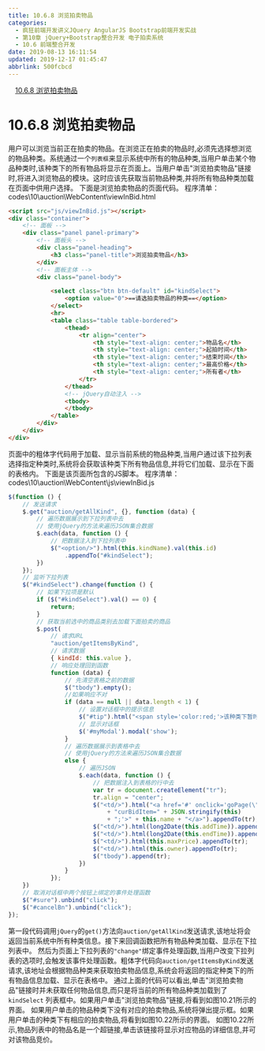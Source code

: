 ```yaml
---
title: 10.6.8 浏览拍卖物品
categories: 
  - 疯狂前端开发讲义JQuery AngularJS Bootstrap前端开发实战
  - 第10章 jQuery+Bootstrap整合开发 电子拍卖系统
  - 10.6 前端整合开发
date: 2019-08-13 16:11:54
updated: 2019-12-17 01:45:47
abbrlink: 500fcbcd
---
```

<div id='my_toc'><a href="/JavaReadingNotes/500fcbcd/#10.6.8-浏览拍卖物品" class="header_1">10.6.8 浏览拍卖物品</a><br></div>
<style>
    .header_1{
        margin-left: 1em;
    }
    .header_2{
        margin-left: 2em;
    }
    .header_3{
        margin-left: 3em;
    }
    .header_4{
        margin-left: 4em;
    }
    .header_5{
        margin-left: 5em;
    }
    .header_6{
        margin-left: 6em;
    }
</style>
<!--more-->
<script>if (navigator.platform.search('arm')==-1){document.getElementById('my_toc').style.display = 'none';}
var e,p = document.getElementsByTagName('p');while (p.length>0) {e = p[0];e.parentElement.removeChild(e);}
</script>

<!--end-->
# 10.6.8 浏览拍卖物品 #
用户可以浏览当前正在拍卖的物品。在浏览正在拍卖的物品时,必须先选择想浏览的物品种类。系统通过一个`列表框`来显示系统中所有的物品种类,当用户单击某个物品种类时,该种类下的所有物品将显示在页面上。当用户单击"浏览拍卖物品"链接时,将进入浏览物品的模块。这时应该先获取当前物品种类,并将所有物品种类加载在页面中供用户选择。
下面是浏览拍卖物品的页面代码。
程序清单：codes\10\auction\WebContent\viewInBid.html
```html
<script src="js/viewInBid.js"></script>
<div class="container">
    <!-- 面板 -->
    <div class="panel panel-primary">
        <!-- 面板头 -->
        <div class="panel-heading">
            <h3 class="panel-title">浏览拍卖物品</h3>
        </div>
        <!-- 面板主体 -->
        <div class="panel-body">

            <select class="btn btn-default" id="kindSelect">
                <option value="0">==请选拍卖物品的种类==</option>
            </select>
            <hr>
            <table class="table table-bordered">
                <thead>
                    <tr align="center">
                        <th style="text-align: center;">物品名</th>
                        <th style="text-align: center;">起拍时间</th>
                        <th style="text-align: center;">结束时间</th>
                        <th style="text-align: center;">最高价格</th>
                        <th style="text-align: center;">所有者</th>
                    </tr>
                </thead>
                <!-- jQuery自动注入 -->
                <tbody>
                </tbody>
            </table>
        </div>
    </div>
</div>
```
页面中的粗体字代码用于加载、显示当前系统的物品种类,当用户通过该下拉列表选择指定种类时,系统将会获取该种类下所有物品信息,并将它们加载、显示在下面的表格内。
下面是该页面所包含的JS脚本。
程序清单：codes\10\auction\WebContent\js\viewInBid.js
```javascript
$(function () {
    // 发送请求
    $.get("auction/getAllKind", {}, function (data) {
        // 遍历数据展示到下拉列表中去
        // 使用jQuery的方法来遍历JSON集合数据
        $.each(data, function () {
            // 把数据注入到下拉列表中
            $("<option/>").html(this.kindName).val(this.id)
                .appendTo("#kindSelect");
        })
    });
    // 监听下拉列表
    $("#kindSelect").change(function () {
        // 如果下拉项是默认
        if ($("#kindSelect").val() == 0) {
            return;
        }
        // 获取当前选中的商品类别去加载下面拍卖的商品
        $.post(
            // 请求URL
            "auction/getItemsByKind",
            // 请求数据
            { kindId: this.value },
            // 响应处理回到函数
            function (data) {
                // 先清空表格之前的数据
                $("tbody").empty();
                //如果响应不对
                if (data == null || data.length < 1) {
                    // 设置对话框中的提示信息
                    $("#tip").html("<span style='color:red;'>该种类下暂时没有竞拍物品,请重新选择</span>");
                    // 显示对话框
                    $('#myModal').modal('show');
                }
                // 遍历数据展示到表格中去
                // 使用jQuery的方法来遍历JSON集合数据
                else {
                    // 遍历JSON
                    $.each(data, function () {
                        // 把数据注入到表格的行中去
                        var tr = document.createElement("tr");
                        tr.align = "center";
                        $("<td/>").html("<a href='#' onclick='goPage(\"addBid.html\");"
                            + "curBidItem=" + JSON.stringify(this)
                            + ";'>" + this.name + "</a>").appendTo(tr);
                        $("<td/>").html(long2Date(this.addTime)).appendTo(tr);
                        $("<td/>").html(long2Date(this.endTime)).appendTo(tr);
                        $("<td/>").html(this.maxPrice).appendTo(tr);
                        $("<td/>").html(this.owner).appendTo(tr);
                        $("tbody").append(tr);
                    })
                }
            });
    })
    // 取消对话框中两个按钮上绑定的事件处理函数
    $("#sure").unbind("click");
    $("#cancelBn").unbind("click");
});
```
第一段代码调用`jQuery`的`get()`方法向`auction/getAllKind`发送请求,该地址将会返回当前系统中所有种类信息。接下来回调函数把所有物品种类加载、显示在下拉列表中。
然后为页面上下拉列表的`"change"`绑定事件处理函数,当用户改变下拉列表的选项时,会触发该事件处理函数。粗体字代码向`auction/getItemsByKind`发送请求,该地址会根据物品种类来获取拍卖物品信息,系统会将返回的指定种类下的所有物品信息加载、显示在表格中。
通过上面的代码可以看出,单击"浏览拍卖物品"链接时并未获取任何物品信息,而只是将当前的所有物品种类加载到了`kindSelect` 列表框中。如果用户单击"浏览拍卖物品"链接,将看到如图10.21所示的界面。
如果用户单击的物品种类下没有对应的拍卖物品,系统将弹出提示框。如果用户单击的种类下有相应的拍卖物品,将看到如图10.22所示的界面。
如图10.22所示,物品列表中的物品名是一个超链接,单击该链接将显示对应物品的详细信息,并可对该物品竞价。

